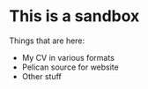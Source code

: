# This is a sandbox

Things that are here:

* My CV in various formats
* Pelican source for website
* Other stuff
